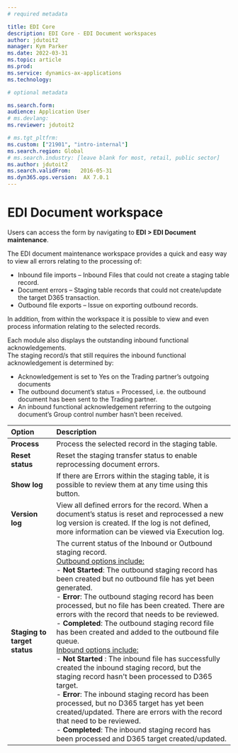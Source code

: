 ```yaml
---
# required metadata

title: EDI Core
description: EDI Core - EDI Document workspaces
author: jdutoit2
manager: Kym Parker
ms.date: 2022-03-31
ms.topic: article
ms.prod: 
ms.service: dynamics-ax-applications
ms.technology: 

# optional metadata

ms.search.form:  
audience: Application User
# ms.devlang: 
ms.reviewer: jdutoit2

# ms.tgt_pltfrm: 
ms.custom: ["21901", "intro-internal"]
ms.search.region: Global
# ms.search.industry: [leave blank for most, retail, public sector]
ms.author: jdutoit2
ms.search.validFrom:   2016-05-31
ms.dyn365.ops.version:  AX 7.0.1
---
```


# EDI Document workspace

Users can access the form by navigating to **EDI > EDI Document maintenance**.

The EDI document maintenance workspace provides a quick and easy way to view all errors relating to the processing of: <br>
- Inbound file imports – Inbound Files that could not create a staging table record.
- Document errors – Staging table records that could not create/update the target D365 transaction.
- Outbound file exports – Issue on exporting outbound records.

In addition, from within the workspace it is possible to view and even process information relating to the selected records.

Each module also displays the outstanding inbound functional acknowledgements. <br> The staging record/s that still requires the inbound functional acknowledgement is determined by:
- Acknowledgement is set to Yes on the Trading partner’s outgoing documents
- The outbound document’s status = Processed, i.e. the outbound document has been sent to the Trading partner.
-	An inbound functional acknowledgement referring to the outgoing document’s Group control number hasn’t been received.

**Option** 	                                | **Description**
:--------------------------------           |:------------------------------------- 
**Process**                                 | Process the selected record in the staging table.
**Reset status**                            |	Reset the staging transfer status to enable reprocessing document errors.
**Show log**                                |	If there are Errors within the staging table, it is possible to review them at any time using this button.
**Version log**                             |	View all defined errors for the record. When a document’s status is reset and reprocessed a new log version is created. If the log is not defined, more information can be viewed via Execution log.
**Staging to target status**                |	The current status of the Inbound or Outbound staging record. <br> <ins>Outbound options include:</ins> <br> - **Not Started**: The outbound staging record has been created but no outbound file has yet been generated. <br> - **Error**: The outbound staging record has been processed, but no file has been created. There are errors with the record that needs to be reviewed. <br> - **Completed**: The outbound staging record file has been created and added to the outbound file queue. <br> <ins>Inbound options include:</ins> <br> - **Not Started** : The inbound file has successfully created the inbound staging record, but the staging record hasn't been processed to D365 target. <br> - **Error**: The inbound staging record has been processed, but no D365 target has yet been created/updated.  There are errors with the record that need to be reviewed. <br> - **Completed**: The inbound staging record has been processed and D365 target created/updated.
